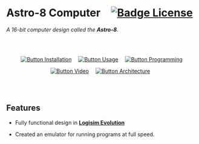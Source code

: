# Astro-8 Computer   [![Badge License]][License]

*A 16-bit computer design called the **Astro-8**.*

<br>
<br>

<div align = center>

[![Button Installation]][Installation]   
[![Button Usage]][Usage]   
[![Button Programming]][Programming]

[![Button Video]][Video]   
[![Button Architecture]][Architecture] 

</div>

<br>
<br>

## Features

- Fully functional design in **[Logisim Evolution]**

- Created an emulator for running programs at full speed.

<br>


<!----------------------------------------------------------------------------->

[Logisim Evolution]: https://github.com/logisim-evolution/logisim-evolution
[Video]: https://www.youtube.com/watch?v=Zt0JfmV7CyI

[Installation]: Documentation/Installation.md
[Architecture]: Documentation/Architecture
[Programming]: Documentation/Programming.md
[License]: LICENSE
[Usage]: Documentation/Usage.md


<!----------------------------------[ Badges ]--------------------------------->

[Badge License]: https://img.shields.io/badge/License-MIT-ac8b11.svg?style=for-the-badge&labelColor=yellow


<!---------------------------------[ Buttons ]--------------------------------->

[Button Installation]: https://img.shields.io/badge/Install-339933?style=for-the-badge&logoColor=white&logo=DocuSign
[Button Architecture]: https://img.shields.io/badge/Architecture-006272?style=for-the-badge&logoColor=white&logo=GoogleSearchConsole
[Button Programming]: https://img.shields.io/badge/Program-C9284D?style=for-the-badge&logoColor=white&logo=Xcode
[Button Video]: https://img.shields.io/badge/Explanation-c91111?style=for-the-badge&logoColor=white&logo=YouTube
[Button Usage]: https://img.shields.io/badge/Use-008FC7?style=for-the-badge&logoColor=white&logo=GitBook

